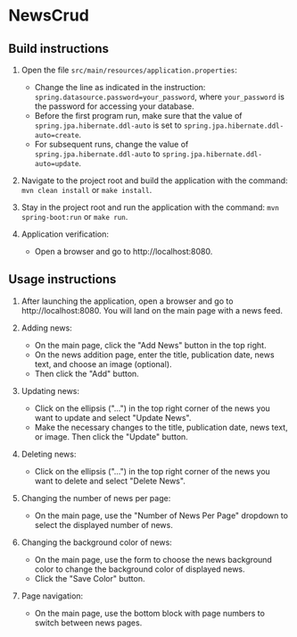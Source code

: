# NewsCrud

## Build instructions
1. Open the file `src/main/resources/application.properties`:
   - Change the line as indicated in the instruction: `spring.datasource.password=your_password`, where `your_password` is the password for accessing your database.
   - Before the first program run, make sure that the value of `spring.jpa.hibernate.ddl-auto` is set to `spring.jpa.hibernate.ddl-auto=create`.
   - For subsequent runs, change the value of `spring.jpa.hibernate.ddl-auto` to `spring.jpa.hibernate.ddl-auto=update`.

2. Navigate to the project root and build the application with the command: `mvn clean install` or `make install`.
3. Stay in the project root and run the application with the command: `mvn spring-boot:run` or `make run`.

4. Application verification:
   - Open a browser and go to http://localhost:8080.

## Usage instructions

1. After launching the application, open a browser and go to http://localhost:8080. You will land on the main page with a news feed.
2. Adding news:
   - On the main page, click the "Add News" button in the top right.
   - On the news addition page, enter the title, publication date, news text, and choose an image (optional).
   - Then click the "Add" button.

3. Updating news:
   - Click on the ellipsis ("...") in the top right corner of the news you want to update and select "Update News".
   - Make the necessary changes to the title, publication date, news text, or image. Then click the "Update" button.

4. Deleting news:
   - Click on the ellipsis ("...") in the top right corner of the news you want to delete and select "Delete News".

5. Changing the number of news per page:
   - On the main page, use the "Number of News Per Page" dropdown to select the displayed number of news.

6. Changing the background color of news:
   - On the main page, use the form to choose the news background color to change the background color of displayed news.
   - Click the "Save Color" button.

7. Page navigation:
   - On the main page, use the bottom block with page numbers to switch between news pages.
